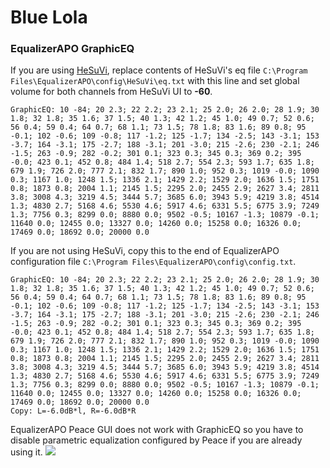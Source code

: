 # Blue Lola
### EqualizerAPO GraphicEQ
If you are using [HeSuVi](https://sourceforge.net/projects/hesuvi/), replace contents of HeSuVi's eq file `C:\Program Files\EqualizerAPO\config\HeSuVi\eq.txt` with this line and set global volume for both channels from HeSuVi UI to **-60**.
```
GraphicEQ: 10 -84; 20 2.3; 22 2.2; 23 2.1; 25 2.0; 26 2.0; 28 1.9; 30 1.8; 32 1.8; 35 1.6; 37 1.5; 40 1.3; 42 1.2; 45 1.0; 49 0.7; 52 0.6; 56 0.4; 59 0.4; 64 0.7; 68 1.1; 73 1.5; 78 1.8; 83 1.6; 89 0.8; 95 -0.1; 102 -0.6; 109 -0.8; 117 -1.2; 125 -1.7; 134 -2.5; 143 -3.1; 153 -3.7; 164 -3.1; 175 -2.7; 188 -3.1; 201 -3.0; 215 -2.6; 230 -2.1; 246 -1.5; 263 -0.9; 282 -0.2; 301 0.1; 323 0.3; 345 0.3; 369 0.2; 395 -0.0; 423 0.1; 452 0.8; 484 1.4; 518 2.7; 554 2.3; 593 1.7; 635 1.8; 679 1.9; 726 2.0; 777 2.1; 832 1.7; 890 1.0; 952 0.3; 1019 -0.0; 1090 0.3; 1167 1.0; 1248 1.5; 1336 2.1; 1429 2.2; 1529 2.0; 1636 1.5; 1751 0.8; 1873 0.8; 2004 1.1; 2145 1.5; 2295 2.0; 2455 2.9; 2627 3.4; 2811 3.8; 3008 4.3; 3219 4.5; 3444 5.7; 3685 6.0; 3943 5.9; 4219 3.8; 4514 1.3; 4830 2.7; 5168 4.6; 5530 4.6; 5917 4.6; 6331 5.5; 6775 3.9; 7249 1.3; 7756 0.3; 8299 0.0; 8880 0.0; 9502 -0.5; 10167 -1.3; 10879 -0.1; 11640 0.0; 12455 0.0; 13327 0.0; 14260 0.0; 15258 0.0; 16326 0.0; 17469 0.0; 18692 0.0; 20000 0.0
```
If you are not using HeSuVi, copy this to the end of EqualizerAPO configuration file `C:\Program Files\EqualizerAPO\config\config.txt`.
```
GraphicEQ: 10 -84; 20 2.3; 22 2.2; 23 2.1; 25 2.0; 26 2.0; 28 1.9; 30 1.8; 32 1.8; 35 1.6; 37 1.5; 40 1.3; 42 1.2; 45 1.0; 49 0.7; 52 0.6; 56 0.4; 59 0.4; 64 0.7; 68 1.1; 73 1.5; 78 1.8; 83 1.6; 89 0.8; 95 -0.1; 102 -0.6; 109 -0.8; 117 -1.2; 125 -1.7; 134 -2.5; 143 -3.1; 153 -3.7; 164 -3.1; 175 -2.7; 188 -3.1; 201 -3.0; 215 -2.6; 230 -2.1; 246 -1.5; 263 -0.9; 282 -0.2; 301 0.1; 323 0.3; 345 0.3; 369 0.2; 395 -0.0; 423 0.1; 452 0.8; 484 1.4; 518 2.7; 554 2.3; 593 1.7; 635 1.8; 679 1.9; 726 2.0; 777 2.1; 832 1.7; 890 1.0; 952 0.3; 1019 -0.0; 1090 0.3; 1167 1.0; 1248 1.5; 1336 2.1; 1429 2.2; 1529 2.0; 1636 1.5; 1751 0.8; 1873 0.8; 2004 1.1; 2145 1.5; 2295 2.0; 2455 2.9; 2627 3.4; 2811 3.8; 3008 4.3; 3219 4.5; 3444 5.7; 3685 6.0; 3943 5.9; 4219 3.8; 4514 1.3; 4830 2.7; 5168 4.6; 5530 4.6; 5917 4.6; 6331 5.5; 6775 3.9; 7249 1.3; 7756 0.3; 8299 0.0; 8880 0.0; 9502 -0.5; 10167 -1.3; 10879 -0.1; 11640 0.0; 12455 0.0; 13327 0.0; 14260 0.0; 15258 0.0; 16326 0.0; 17469 0.0; 18692 0.0; 20000 0.0
Copy: L=-6.0dB*l, R=-6.0dB*R
```
EqualizerAPO Peace GUI does not work with GraphicEQ so you have to disable parametric equalization configured by Peace if you are already using it.
![](https://raw.githubusercontent.com/jaakkopasanen/AutoEq/master/results/Sonoma%20Model%20One/innerfidelity/onear/Blue%20Lola/Blue%20Lola.png)
